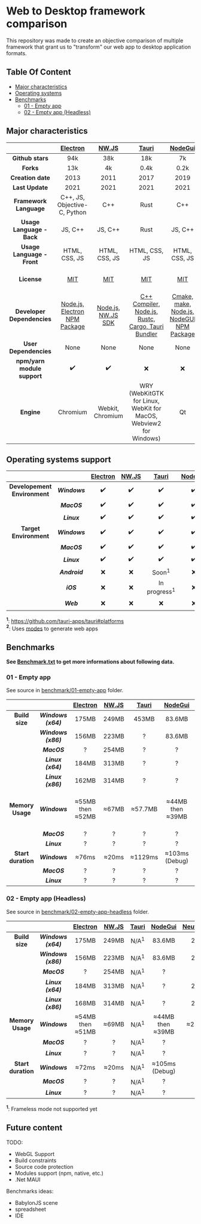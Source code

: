 # Web to Desktop framework comparison

This repository was made to create an objective comparison of multiple framework that grant us to "transform" our web app to desktop application formats.

## Table Of Content
- [Major characteristics](#major-characteristics)
- [Operating systems](#operating-systems)
- [Benchmarks](#benchmarks)
  * [01 - Empty app](#01---empty-app)
  * [02 - Empty app (Headless)](#02---empty-app-headless)

## Major characteristics

| | [Electron](https://github.com/electron/electron) | [NW.JS](https://github.com/nwjs/nw.js) | [Tauri](https://github.com/tauri-apps/tauri) | [NodeGui](https://github.com/nodegui/nodegui) |  [Neutralino](https://github.com/neutralinojs/neutralinojs) | [Flutter](https://github.com/flutter/flutter) |
|:---:|:---:|:---:|:---:|:---:|:---:|:---:|
| **Github stars** | 94k | 38k | 18k | 7k | 4k | 123k |
| **Forks** | 13k | 4k | 0.4k | 0.2k | 0.2k | 18k |
| **Creation date** | 2013 | 2011 | 2017 | 2019 | 2018 | 2018 |
| **Last Update** | 2021 | 2021 | 2021 | 2021 | 2021 | 2021 |
| **Framework Language** | C++, JS, Objective-C, Python | C++ | Rust | C++ | C++ | C, C++, Dart |
| **Usage Language - Back** | JS, C++ | JS, C++ | Rust | JS, C++ | JS, C++ | Dart |
| **Usage Language - Front** | HTML, CSS, JS | HTML, CSS, JS | HTML, CSS, JS | HTML, CSS, JS | HTML, CSS, JS | Dart |
| **License** | [MIT](https://github.com/electron/electron/blob/master/LICENSE) | [MIT](https://github.com/nwjs/nw.js/blob/nw52/LICENSE) | [MIT](https://github.com/tauri-apps/tauri/blob/dev/LICENSE) | [MIT](https://github.com/nodegui/nodegui/blob/master/LICENSE) | [MIT](https://github.com/neutralinojs/neutralinojs/blob/master/LICENSE) | [BSD 3-Clause](https://github.com/flutter/flutter/blob/master/LICENSE) |
| **Developer Dependencies** | [Node.js, Electron NPM Package](https://www.electronjs.org/docs/tutorial/quick-start#prerequisites) | [Node.js, NW.JS SDK](https://nwjs.readthedocs.io/en/latest/For%20Users/Getting%20Started/) | [C++ Compiler, Node.js, Rustc, Cargo, Tauri Bundler](https://tauri.studio/en/docs/getting-started/intro/#setting-up-your-environment) | [Cmake, make, Node.js, NodeGUI NPM Package](https://docs.nodegui.org/docs/guides/getting-started/#developer-environment) | [Node.js, Neu NPM Package](https://neutralino.js.org/docs/#/gettingstarted/quickstart) | [Flutter SDK, Visual Studio 2019 / Clang](https://flutter.dev/desktop#requirements) |
| **User Dependencies** | None | None | None | None | None | None |
| **npm/yarn module support** | ✔️ | ✔️ | ❌ | ❌ | ❌ | ❌ |
| **Engine** | Chromium | Webkit, Chromium | WRY (WebKitGTK for Linux, WebKit for MacOS, Webview2 for Windows) | Qt | WebkitGTK+ | Flutter engine |

## Operating systems support

|  |  | [Electron](https://github.com/electron/electron) | [NW.JS](https://github.com/nwjs/nw.js) | [Tauri](https://github.com/tauri-apps/tauri) | [NodeGui](https://github.com/nodegui/nodegui) |  [Neutralino](https://github.com/neutralinojs/neutralinojs) | [Flutter](https://github.com/flutter/flutter) |
|:---:|:---:|:---:|:---:|:---:|:---:|:---:|:---:|
| **Developement Environment** | ***Windows*** | ✔️ | ✔️ | ✔️ | ✔️ | ✔️ | ✔️ |
| | ***MacOS*** | ✔️ | ✔️ | ✔️ | ✔️ | ✔️ | ✔️ |
| | ***Linux*** | ✔️ | ✔️ | ✔️ | ✔️ | ✔️ | ✔️ |
| **Target Environment** | ***Windows*** | ✔️ | ✔️ | ✔️ | ✔️ | ✔️ | ✔️ |
| | ***MacOS*** | ✔️ | ✔️ | ✔️ | ✔️ | ✔️ | ✔️ |
| | ***Linux*** | ✔️ | ✔️ | ✔️ | ✔️ | ✔️ | ✔️ |
| | ***Android*** | ❌ | ❌ | Soon<sup>1</sup> | ❌ | ❌ | ✔️ |
| | ***iOS*** | ❌ | ❌ | In progress<sup>1</sup> | ❌ | ❌ | ✔️ |
| | ***Web*** | ❌ | ❌ | ❌ | ❌ | ✔️<sup>2</sup> | ✔️ |

**<sup>1</sup>**: https://github.com/tauri-apps/tauri#platforms  
**<sup>2</sup>**: Uses [modes](https://neutralino.js.org/docs/developer-environment/modes/) to generate web apps  

## Benchmarks

**See [Benchmark.txt](https://github.com/Elanis/web-to-desktop-framework-comparison/blob/main/Benchmark.txt) to get more informations about following data.**

### 01 - Empty app

See source in [benchmark/01-empty-app](https://github.com/Elanis/web-to-desktop-framework-comparison/tree/main/benchmark/01-empty-app/) folder.

|  |  | [Electron](https://github.com/electron/electron) | [NW.JS](https://github.com/nwjs/nw.js) | [Tauri](https://github.com/tauri-apps/tauri) | [NodeGui](https://github.com/nodegui/nodegui) |  [Neutralino](https://github.com/neutralinojs/neutralinojs) | [Flutter](https://github.com/flutter/flutter) |
|:---:|:---:|:---:|:---:|:---:|:---:|:---:|:---:|
| **Build size** | ***Windows (x64)*** | 175MB | 249MB | 453MB | 83.6MB | 2MB | 18MB |
| | ***Windows (x86)*** | 156MB | 223MB | ? | 83.6MB | 2MB | 18MB |
| | ***MacOS*** | ? | 254MB | ? | ? | 2MB | ? |
| | ***Linux (x64)*** | 184MB | 313MB | ? | ? | 2MB | ? |
| | ***Linux (x86)*** | 162MB | 314MB | ? | ? | 2MB | ? |
| **Memory Usage** | ***Windows*** | ≈55MB then ≈52MB | ≈67MB | ≈57.7MB | ≈44MB then ≈39MB | ≈2.7MB | ≈36.2MB (Debug) / ≈23.7MB (Release) |
| | ***MacOS*** | ? | ? | ? | ? | ? | ? |
| | ***Linux*** | ? | ? | ? | ? | ? | ? |
| **Start duration** | ***Windows*** | ≈76ms | ≈20ms | ≈1129ms | ≈103ms (Debug) | ? | ≈5.6ms |
| | ***MacOS*** | ? | ? | ? | ? | ? | ? |
| | ***Linux*** | ? | ? | ? | ? | ? | ? |

### 02 - Empty app (Headless)

See source in [benchmark/02-empty-app-headless](https://github.com/Elanis/web-to-desktop-framework-comparison/tree/main/benchmark/02-empty-app-headless) folder.

| | |  [Electron](https://github.com/electron/electron) | [NW.JS](https://github.com/nwjs/nw.js) | [Tauri](https://github.com/tauri-apps/tauri) | [NodeGui](https://github.com/nodegui/nodegui) |  [Neutralino](https://github.com/neutralinojs/neutralinojs) | [Flutter](https://github.com/flutter/flutter) |
|:---:|:---:|:---:|:---:|:---:|:---:|:---:|:---:|
| **Build size** | ***Windows (x64)*** | 175MB | 249MB | N/A<sup>1</sup> | 83.6MB | 2MB | N/A<sup>1</sup> |
| | ***Windows (x86)*** | 156MB | 223MB | N/A<sup>1</sup> | 83.6MB | 2MB | N/A<sup>1</sup> |
| | ***MacOS*** | ? | 254MB | N/A<sup>1</sup> | ? | ? | N/A<sup>1</sup> |
| | ***Linux (x64)*** | 184MB | 313MB | N/A<sup>1</sup> | ? | 2MB | N/A<sup>1</sup> |
| | ***Linux (x86)*** | 168MB | 314MB | N/A<sup>1</sup> | ? | 2MB | N/A<sup>1</sup> |
| **Memory Usage** | ***Windows*** | ≈54MB then ≈51MB | ≈69MB | N/A<sup>1</sup> | ≈44MB then ≈39MB | ≈2.7MB | N/A<sup>1</sup> |
| | ***MacOS*** | ? | ? | N/A<sup>1</sup> | ? | ? | N/A<sup>1</sup> |
| | ***Linux*** | ? | ? | N/A<sup>1</sup> | ? | ? | N/A<sup>1</sup> |
| **Start duration** | ***Windows*** | ≈72ms | ≈20ms | N/A<sup>1</sup> | ≈105ms (Debug) | ? | N/A<sup>1</sup> |
| | ***MacOS*** | ? | ? | N/A<sup>1</sup> | ? | ? | N/A<sup>1</sup> |
| | ***Linux*** | ? | ? | N/A<sup>1</sup> | ? | ? | N/A<sup>1</sup> |

**<sup>1</sup>**: Frameless mode not supported yet

## Future content

TODO:
- WebGL Support
- Build constraints
- Source code protection
- Modules support (npm, native, etc.)
- .Net MAUI

Benchmarks ideas:
 - BabylonJS scene
 - spreadsheet
 - IDE
